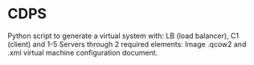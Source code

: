 # CDPS
Python script to generate a virtual system with: LB (load balancer), C1 (client) and 1-5 Servers through 2 required elements: Image .qcow2 and .xml virtual machine configuration document.

